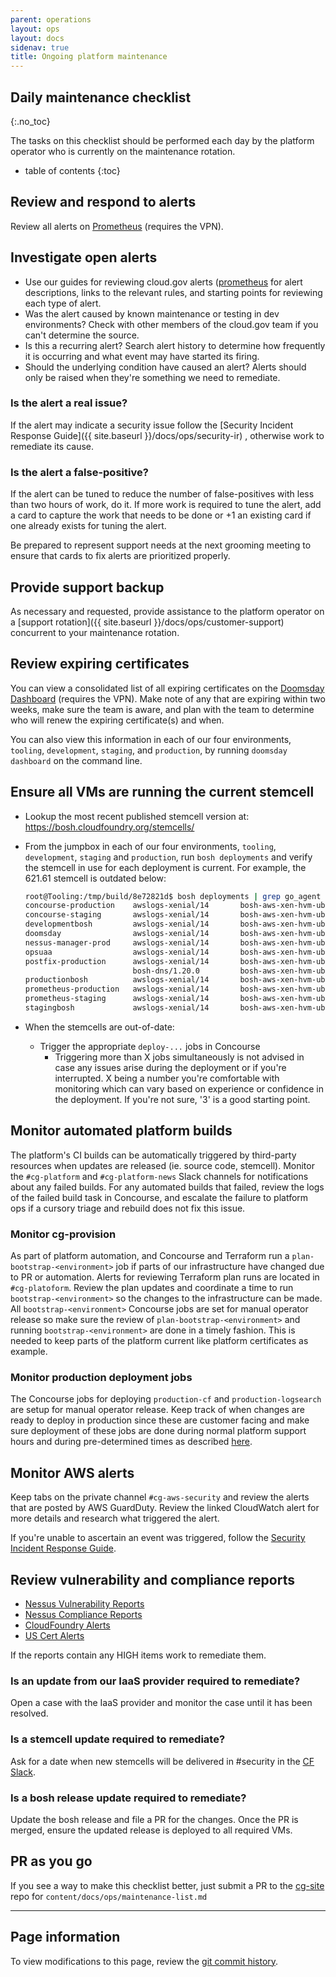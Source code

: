 ```yaml
---
parent: operations
layout: ops
layout: docs
sidenav: true
title: Ongoing platform maintenance
---
```




## Daily maintenance checklist
{:.no_toc}

The tasks on this checklist should be performed each day by the platform operator who is currently on the maintenance rotation.

- table of contents
{:toc}

## Review and respond to alerts

Review all alerts on [Prometheus](https://prometheus.fr.cloud.gov/alerts) (requires the VPN).

## Investigate open alerts

- Use our guides for reviewing cloud.gov alerts ([prometheus](https://github.com/cloud-gov/cg-deploy-prometheus/tree/master/bosh) for alert descriptions, links to the relevant rules, and starting points for reviewing each type of alert.
- Was the alert caused by known maintenance or testing in dev environments? Check with other members of the cloud.gov team if you can't determine the source.
- Is this a recurring alert? Search alert history to determine how frequently it is occurring and what event may have started its firing.
- Should the underlying condition have caused an alert? Alerts should only be raised when they're something we need to remediate.

### Is the alert a real issue?

If the alert may indicate a security issue follow the
[Security Incident Response Guide]({{ site.baseurl }}/docs/ops/security-ir)
, otherwise work to remediate its cause.

### Is the alert a false-positive?

If the alert can be tuned to reduce the number of false-positives with less than
two hours of work, do it.  If more work is required to tune the alert, add a card
to capture the work that needs to be done or +1 an existing card if one already
exists for tuning the alert.

Be prepared to represent support needs at the next grooming meeting to ensure
that cards to fix alerts are prioritized properly.

## Provide support backup

As necessary and requested, provide assistance to the platform operator on a [support rotation]({{ site.baseurl }}/docs/ops/customer-support) concurrent to your maintenance rotation.

## Review expiring certificates

You can view a consolidated list of all expiring certificates on the [Doomsday Dashboard](https://doomsday.fr.cloud.gov/) (requires the VPN). Make note of any that are expiring within two weeks, make sure the team is aware, and plan with the team to
determine who will renew the expiring certificate(s) and when.

You can also view this information in each of our four environments, `tooling`, `development`, `staging`, and `production`, by running `doomsday dashboard` on the command line.

## Ensure all VMs are running the current stemcell

- Lookup the most recent published stemcell version at: <https://bosh.cloudfoundry.org/stemcells/>

- From the jumpbox in each of our four environments, `tooling`, `development`,
  `staging` and `production`, run `bosh deployments` and verify the stemcell in
  use for each deployment is current. For example, the 621.61 stemcell is
  outdated below:

  ```sh
  root@Tooling:/tmp/build/8e72821d$ bosh deployments | grep go_agent
  concourse-production    awslogs-xenial/14       bosh-aws-xen-hvm-ubuntu-xenial-go_agent/621.64  -
  concourse-staging       awslogs-xenial/14       bosh-aws-xen-hvm-ubuntu-xenial-go_agent/621.64  -
  developmentbosh         awslogs-xenial/14       bosh-aws-xen-hvm-ubuntu-xenial-go_agent/621.64  -
  doomsday                awslogs-xenial/14       bosh-aws-xen-hvm-ubuntu-xenial-go_agent/621.64  -
  nessus-manager-prod     awslogs-xenial/14       bosh-aws-xen-hvm-ubuntu-xenial-go_agent/621.64  -
  opsuaa                  awslogs-xenial/14       bosh-aws-xen-hvm-ubuntu-xenial-go_agent/621.64  -
  postfix-production      awslogs-xenial/14       bosh-aws-xen-hvm-ubuntu-xenial-go_agent/621.61  -
                          bosh-dns/1.20.0         bosh-aws-xen-hvm-ubuntu-xenial-go_agent/621.64
  productionbosh          awslogs-xenial/14       bosh-aws-xen-hvm-ubuntu-xenial-go_agent/621.64  -
  prometheus-production   awslogs-xenial/14       bosh-aws-xen-hvm-ubuntu-xenial-go_agent/621.64  -
  prometheus-staging      awslogs-xenial/14       bosh-aws-xen-hvm-ubuntu-xenial-go_agent/621.64  -
  stagingbosh             awslogs-xenial/14       bosh-aws-xen-hvm-ubuntu-xenial-go_agent/621.64  -
  ```

- When the stemcells are out-of-date:
  - Trigger the appropriate `deploy-...` jobs in Concourse
    - Triggering more than X jobs simultaneously is not advised in case any
      issues arise during the deployment or if you're interrupted. X being a
      number you're comfortable with monitoring which can vary based on
      experience or confidence in the deployment.  If you're not sure, '3' is a
      good starting point.

## Monitor automated platform builds

The platform's CI builds can be automatically triggered by third-party resources when updates are released (ie. source code, stemcell). Monitor the `#cg-platform` and `#cg-platform-news` Slack channels for notifications about any failed builds. For any automated builds that failed, review the logs of the failed build task in Concourse, and escalate the failure to platform ops if a cursory triage and rebuild does not fix this issue.

### Monitor cg-provision

As part of platform automation, and Concourse and Terraform run a `plan-bootstrap-<environment>` job if parts of our infrastructure have changed due to PR or automation. Alerts for reviewing Terraform plan runs are located in `#cg-platoform`.  Review the plan updates and coordinate a time to run `bootstrap-<environment>` so the changes to the infrastructure can be made. All `bootstrap-<environment>` Concourse jobs are set for manual operator release so make sure the review of `plan-bootstrap-<environment>` and running `bootstrap-<environment>` are done in a timely fashion.  This is needed to keep parts of the platform current like platform certificates as example.

### Monitor production deployment jobs

The Concourse jobs for deploying `production-cf` and `production-logsearch` are setup for manual operator release.  Keep track of when changes are ready to deploy in production since these are customer facing and make sure deployment of these jobs are done during normal platform support hours and during pre-determined times as described [here](https://cloud.gov/docs/overview/customer-service-objectives/). 

## Monitor AWS alerts

Keep tabs on the private channel `#cg-aws-security` and review the alerts that are posted by AWS GuardDuty.  Review the linked CloudWatch alert for more details and research what triggered the alert.  

If you're unable to ascertain an event was triggered, follow the
[Security Incident Response Guide]({{site.baseurl}}/docs/ops/security-ir).

## Review vulnerability and compliance reports

- [Nessus Vulnerability Reports](https://nessus.fr.cloud.gov/)
- [Nessus Compliance Reports](https://nessus.fr.cloud.gov/)
- [CloudFoundry Alerts](https://www.cloudfoundry.org/category/security/)
- [US Cert Alerts](https://www.cisa.gov/news-events/cybersecurity-advisories)

If the reports contain any HIGH items work to remediate them.

### Is an update from our IaaS provider required to remediate?

Open a case with the IaaS provider and monitor the case until it has been
resolved.

### Is a stemcell update required to remediate?

Ask for a date when new stemcells will be delivered in #security in the
[CF Slack](https://cloudfoundry.slack.com/).

### Is a bosh release update required to remediate?

Update the bosh release and file a PR for the changes.  Once the PR is merged,
ensure the updated release is deployed to all required VMs.

## PR as you go

If you see a way to make this checklist better, just submit a PR to the
[cg-site](https://github.com/cloud-gov/cg-site) repo for `content/docs/ops/maintenance-list.md`

---

## Page information

To view modifications to this page, review the [git commit history](https://github.com/cloud-gov/cg-site/commits/master/_docs/ops/maintenance-list.md).
